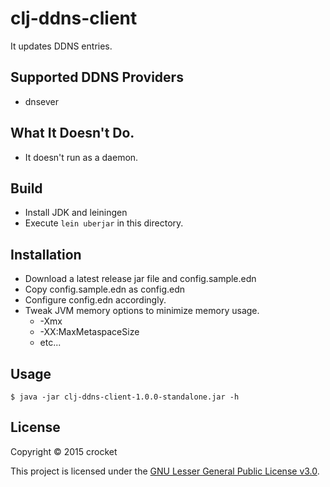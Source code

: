 # clj-ddns-client

It updates DDNS entries.

## Supported DDNS Providers

* dnsever

## What It Doesn't Do.

* It doesn't run as a daemon.

## Build

* Install JDK and leiningen
* Execute `lein uberjar` in this directory.

## Installation

* Download a latest release jar file and config.sample.edn
* Copy config.sample.edn as config.edn
* Configure config.edn accordingly.
* Tweak JVM memory options to minimize memory usage.
  * -Xmx
  * -XX:MaxMetaspaceSize
  * etc...

## Usage

```
$ java -jar clj-ddns-client-1.0.0-standalone.jar -h
```

## License

Copyright &copy; 2015 crocket

This project is licensed under the [GNU Lesser General Public License v3.0][license].

[license]: http://www.gnu.org/licenses/lgpl-3.0.txt
